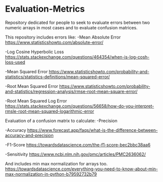 # Evaluation-Metrics
Repository dedicated for people to seek to evaluate errors between two numeric arrays in most cases and to evaluate confusion matrices.

This repository includes errors like:
-Mean Absolute Error
https://www.statisticshowto.com/absolute-error/

-Log Cosine Hyperbolic Loss
https://stats.stackexchange.com/questions/464354/when-is-log-cosh-loss-used

-Mean Squared Error
https://www.statisticshowto.com/probability-and-statistics/statistics-definitions/mean-squared-error/

-Root Mean Squared Error
https://www.statisticshowto.com/probability-and-statistics/regression-analysis/rmse-root-mean-square-error/

-Root Mean Squared Log Error
https://stats.stackexchange.com/questions/56658/how-do-you-interpret-rmsle-root-mean-squared-logarithmic-error


Evaluation of a confusion matrix to calculate:
-Precision

-Accuracy
https://www.forecast.app/faqs/what-is-the-difference-between-accuracy-and-precision

-F1-Score
https://towardsdatascience.com/the-f1-score-bec2bbc38aa6

-Sensitivity
https://www.ncbi.nlm.nih.gov/pmc/articles/PMC2636062/

And includes min max normalization for arrays too.
https://towardsdatascience.com/everything-you-need-to-know-about-min-max-normalization-in-python-b79592732b79
